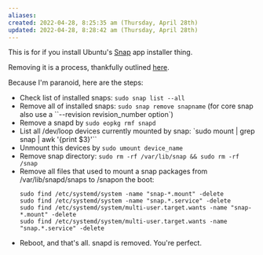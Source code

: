 ```yaml
---
aliases: 
created: 2022-04-28, 8:25:35 am (Thursday, April 28th)
updated: 2022-04-28, 8:28:42 am (Thursday, April 28th)
---
```

This is for if you install Ubuntu's [Snap](https://snapcraft.io/) app installer thing.

Removing it is a process, thankfully outlined [here](https://discuss.getsol.us/d/4840-removing-a-snapd-from-system).

Because I'm paranoid, here are the steps:

- Check list of installed snaps: `sudo snap list --all`
- Remove all of installed snaps: `sudo snap remove snapname` (for core snap also use a ``--revision revision_number option`)
- Remove a snapd by `sudo eopkg rmf snapd`
- List all /dev/loop devices currently mounted by snap: `sudo mount | grep snap | awk '{print $3}'``
- Unmount this devices by `sudo umount device_name`
- Remove snap directory: `sudo rm -rf /var/lib/snap && sudo rm -rf /snap`
- Remove all files that used to mount a snap packages from /var/lib/snapd/snaps to /snapon the boot:
    ```
    sudo find /etc/systemd/system -name "snap-*.mount" -delete
    sudo find /etc/systemd/system -name "snap.*.service" -delete
    sudo find /etc/systemd/system/multi-user.target.wants -name "snap-*.mount" -delete
    sudo find /etc/systemd/system/multi-user.target.wants -name "snap.*.service" -delete
    ```
- Reboot, and that's all. snapd is removed. You're perfect.